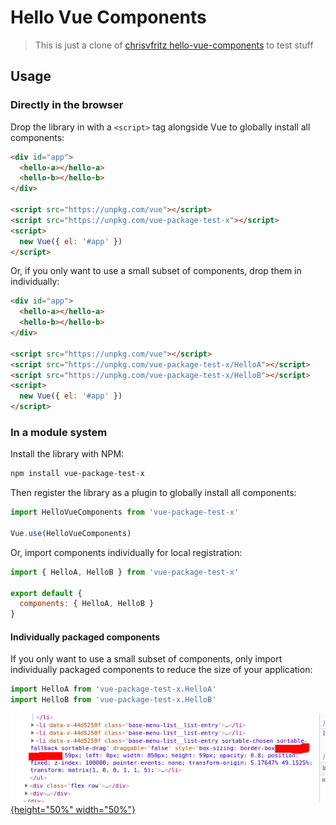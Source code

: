 # Hello Vue Components

> This is just a clone of [chrisvfritz hello-vue-components](https://github.com/chrisvfritz/hello-vue-components) to test stuff

## Usage

### Directly in the browser

Drop the library in with a `<script>` tag alongside Vue to globally install all components:

```html
<div id="app">
  <hello-a></hello-a>
  <hello-b></hello-b>
</div>

<script src="https://unpkg.com/vue"></script>
<script src="https://unpkg.com/vue-package-test-x"></script>
<script>
  new Vue({ el: '#app' })
</script>
```

Or, if you only want to use a small subset of components, drop them in individually:

```html
<div id="app">
  <hello-a></hello-a>
  <hello-b></hello-b>
</div>

<script src="https://unpkg.com/vue"></script>
<script src="https://unpkg.com/vue-package-test-x/HelloA"></script>
<script src="https://unpkg.com/vue-package-test-x/HelloB"></script>
<script>
  new Vue({ el: '#app' })
</script>
```

### In a module system

Install the library with NPM:

```bash
npm install vue-package-test-x
```

Then register the library as a plugin to globally install all components:

```js
import HelloVueComponents from 'vue-package-test-x'

Vue.use(HelloVueComponents)
```

Or, import components individually for local registration:

```js
import { HelloA, HelloB } from 'vue-package-test-x'

export default {
  components: { HelloA, HelloB }
}
```

#### Individually packaged components

If you only want to use a small subset of components, only import individually packaged components to reduce the size of your application:

```js
import HelloA from 'vue-package-test-x.HelloA'
import HelloB from 'vue-package-test-x.HelloB'
```


[![Browserstack-logo](sortable-fallback.png){height="50%" width="50%"}](https://www.browserstack.com)






